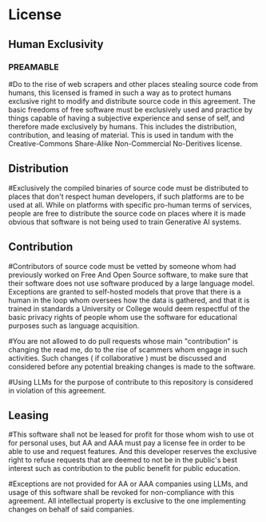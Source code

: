 # License
## Human Exclusivity
### PREAMABLE
#Do to the rise of web scrapers and other places stealing source code from humans, this licensed is framed in such a way as to protect humans exclusive right to modify and distribute source code in this agreement. The basic freedoms of free software must be exclusively used and practice by things capable of having a subjective experience and sense of self, and therefore made exclusively by humans. This includes the distribution, contribution, and leasing of material. This is used in tandum with the Creative-Commons Share-Alike Non-Commercial No-Deritives license.

## Distribution
#Exclusively the compiled binaries of source code must be distributed to places that don't respect human developers, if such platforms are to be used at all. While on platforms with specific pro-human terms of services, people are free to distribute the source code on places where it is made obvious that software is not being used to train Generative AI systems.

## Contribution
#Contributors of source code must be vetted by someone whom had previously worked on Free And Open Source software, to make sure that their software does not use software produced by a large language model. Exceptions are granted to self-hosted models that prove that there is a human in the loop whom oversees how the data is gathered, and that it is trained in standards a University or College would deem respectful of the basic privacy rights of people whom use the software for educational purposes such as language acquisition.

#You are not allowed to do pull requests whose main "contribution" is changing the read me, do to the rise of scammers whom engage in such activities. Such changes ( if collaborative ) must be discussed and considered before any potential breaking changes is made to the software.

#Using LLMs for the purpose of contribute to this repository is considered in violation of this agreement.

## Leasing
#This software shall not be leased for profit for those whom wish to use ot for personal uses, but AA and AAA must pay a license fee in order to be able to use and request features. And this developer reserves the exclusive right to refuse requests that are deemed to not be in the public's best interest such as contribution to the public benefit for public education.

#Exceptions are not provided for AA or AAA companies using LLMs, and usage of this software shall be revoked for non-compliance with this agreement. All intellectual property is exclusive to the one implementing changes on behalf of said companies.
